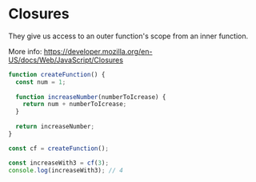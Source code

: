 # Closures

<!-- 
Everything related to closures
-->

They give us access to an outer function's scope from an inner function.

More info: https://developer.mozilla.org/en-US/docs/Web/JavaScript/Closures


```js
function createFunction() {
  const num = 1;
  
  function increaseNumber(numberToIcrease) {
    return num + numberToIcrease;
  }
  
  return increaseNumber;
}

const cf = createFunction();

const increaseWith3 = cf(3);
console.log(increaseWith3); // 4
```